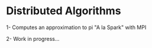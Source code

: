# Distributed Algorithms

1- Computes an approximation to pi "A la Spark" with MPI

2- Work in progress...
